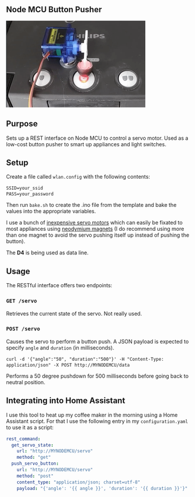 ## Node MCU Button Pusher

![](demo.gif)


## Purpose
Sets up a REST interface on Node MCU to control a servo motor. Used as a low-cost button pusher to smart up appliances and light switches.

## Setup
Create a file called `wlan.config` with the following contents:

```
SSID=your_ssid
PASS=your_password
```

Then run `bake.sh` to create the .ino file from the template and bake the values into the appropriate variables.

I use a bunch of [inexpensive servo motors](https://www.amazon.de/gp/product/B07DNVGVLC/) which can easily be fixated to most appliances using [neodymium magnets](https://www.amazon.de/Neodym-Magnete-St%C3%BCck-Extrem-Haftst%C3%A4rke/dp/B06X977K8L) (I do recommend using more than one magnet to avoid the servo pushing itself up instead of pushing the button).

The **D4** is being used as data line.

## Usage
The RESTful interface offers two endpoints:

### `GET /servo`

Retrieves the current state of the servo. Not really used.

### `POST /servo`

Causes the servo to perform a button push. A JSON payload is expected to specify `angle` and `duration` (in milliseconds).

```
curl -d '{"angle":"50", "duration":"500"}' -H "Content-Type: application/json" -X POST http://MYNODEMCU/data
```

Performs a 50 degree pushdown for 500 milliseconds before going back to neutral position.

## Integrating into Home Assistant

I use this tool to heat up my coffee maker in the morning using a Home Assistant script. For that I use the following entry in my `configuration.yaml` to use it as a script:

```yaml
rest_command:
  get_servo_state:
    url: "http://MYNODEMCU/servo"
    method: "get"
  push_servo_button:
    url: "http://MYNODEMCU/servo"
    method: "post"
    content_type: "application/json; charset=utf-8"
    payload: "{'angle': '{{ angle }}', 'duration': '{{ duration }}'}"

```
